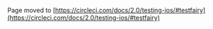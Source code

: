 
Page moved to [https://circleci.com/docs/2.0/testing-ios/#testfairy](https://circleci.com/docs/2.0/testing-ios/#testfairy)
